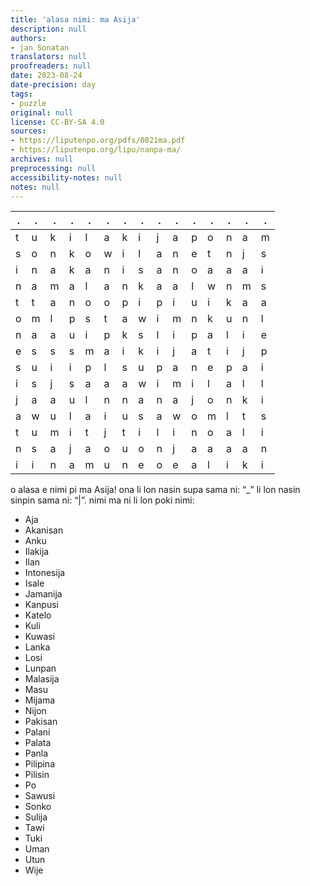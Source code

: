 ```yaml
---
title: 'alasa nimi: ma Asija'
description: null
authors:
- jan Sonatan
translators: null
proofreaders: null
date: 2023-08-24
date-precision: day
tags:
- puzzle
original: null
license: CC-BY-SA 4.0
sources:
- https://liputenpo.org/pdfs/0021ma.pdf
- https://liputenpo.org/lipu/nanpa-ma/
archives: null
preprocessing: null
accessibility-notes: null
notes: null
---
```


.|.|.|.|.|.|.|.|.|.|.|.|.|.|.
-|-|-|-|-|-|-|-|-|-|-|-|-|-|-
t|u|k|i|l|a|k|i|j|a|p|o|n|a|m
s|o|n|k|o|w|i|l|a|n|e|t|n|j|s
i|n|a|k|a|n|i|s|a|n|o|a|a|a|i
n|a|m|a|l|a|n|k|a|a|l|w|n|m|s
t|t|a|n|o|o|p|i|p|i|u|i|k|a|a
o|m|l|p|s|t|a|w|i|m|n|k|u|n|l
n|a|a|u|i|p|k|s|l|i|p|a|l|i|e
e|s|s|s|m|a|i|k|i|j|a|t|i|j|p
s|u|i|i|p|l|s|u|p|a|n|e|p|a|i
i|s|j|s|a|a|a|w|i|m|i|l|a|l|l
j|a|a|u|l|n|n|a|n|a|j|o|n|k|i
a|w|u|l|a|i|u|s|a|w|o|m|l|t|s
t|u|m|i|t|j|t|i|l|i|n|o|a|l|i
n|s|a|j|a|o|u|o|n|j|a|a|a|a|n
i|i|n|a|m|u|n|e|o|e|a|l|i|k|i

o alasa e nimi pi ma Asija! ona li lon nasin supa sama ni: “\_” li lon nasin sinpin sama ni: “|”. nimi ma ni li lon poki nimi:

- Aja
- Akanisan
- Anku
- Ilakija
- Ilan
- Intonesija
- Isale
- Jamanija
- Kanpusi
- Katelo
- Kuli
- Kuwasi
- Lanka
- Losi
- Lunpan
- Malasija
- Masu
- Mijama
- Nijon
- Pakisan
- Palani
- Palata
- Panla
- Pilipina
- Pilisin
- Po
- Sawusi
- Sonko
- Sulija
- Tawi
- Tuki
- Uman
- Utun
- Wije